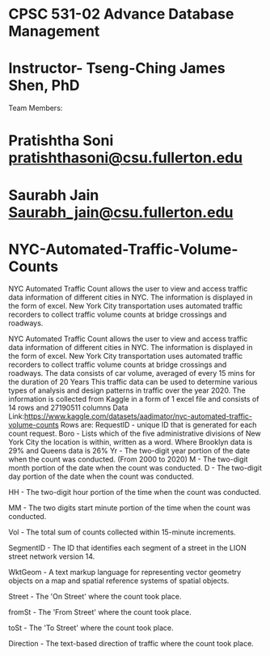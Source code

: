 # CPSC 531-02 Advance Database Management 
# Instructor- Tseng-Ching James Shen, PhD

Team Members:

# Pratishtha Soni	pratishthasoni@csu.fullerton.edu

# Saurabh Jain	Saurabh_jain@csu.fullerton.edu


# NYC-Automated-Traffic-Volume-Counts

NYC Automated Traffic Count allows the user to view and access traffic data information of different cities in NYC. The information is displayed in the form of excel. New York City transportation uses automated traffic recorders to collect traffic volume counts at bridge crossings and roadways. 

NYC Automated Traffic Count allows the user to view and access traffic data information of different cities in NYC. The information is displayed in the form of excel. New York City transportation uses automated traffic recorders to collect traffic volume counts at bridge crossings and roadways. The data consists of car volume, averaged of every 15 mins for the duration of  20 Years This traffic data can be used to determine various types of analysis and design patterns in traffic over the year 2020.
The information is collected from Kaggle in a form of 1 excel file and consists of 14 rows and 27190511 columns
Data Link:https://www.kaggle.com/datasets/aadimator/nyc-automated-traffic-volume-counts
Rows are:
RequestID - unique ID that is generated for each count request.
Boro - Lists which of the five administrative divisions of New York City the location is within, written as a word. Where Brooklyn data is 29% and Queens data is 26%
Yr - The two-digit year portion of the date when the count was conducted. (From 2000 to 2020)
M - The two-digit month portion of the date when the count was conducted.
D - The two-digit day portion of the date when the count was conducted.

HH - The two-digit hour portion of the time when the count was conducted.

MM - The two digits start minute portion of the time when the count was conducted.

Vol - The total sum of counts collected within 15-minute increments.

SegmentID - The ID that identifies each segment of a street in the LION street network version 14.

WktGeom - A text markup language for representing vector geometry objects on a map and spatial reference systems of spatial objects.

Street - The 'On Street' where the count took place.

fromSt - The 'From Street' where the count took place.

toSt - The 'To Street' where the count took place.

Direction - The text-based direction of traffic where the count took place.
